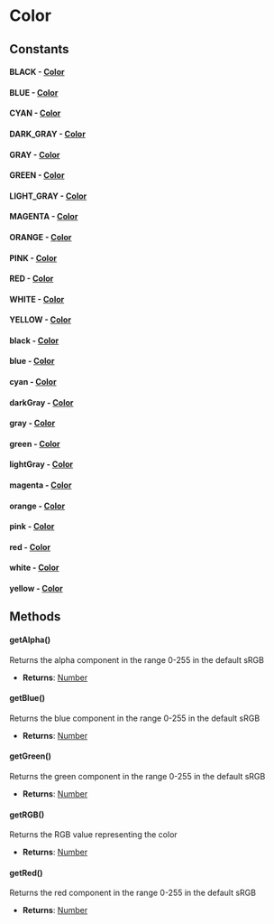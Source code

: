 # Color
## Constants
#### BLACK - [Color](Color.html)
#### BLUE - [Color](Color.html)
#### CYAN - [Color](Color.html)
#### DARK_GRAY - [Color](Color.html)
#### GRAY - [Color](Color.html)
#### GREEN - [Color](Color.html)
#### LIGHT_GRAY - [Color](Color.html)
#### MAGENTA - [Color](Color.html)
#### ORANGE - [Color](Color.html)
#### PINK - [Color](Color.html)
#### RED - [Color](Color.html)
#### WHITE - [Color](Color.html)
#### YELLOW - [Color](Color.html)
#### black - [Color](Color.html)
#### blue - [Color](Color.html)
#### cyan - [Color](Color.html)
#### darkGray - [Color](Color.html)
#### gray - [Color](Color.html)
#### green - [Color](Color.html)
#### lightGray - [Color](Color.html)
#### magenta - [Color](Color.html)
#### orange - [Color](Color.html)
#### pink - [Color](Color.html)
#### red - [Color](Color.html)
#### white - [Color](Color.html)
#### yellow - [Color](Color.html)
## Methods
#### getAlpha()
Returns the alpha component in the range 0-255 in the default sRGB
- **Returns**: [Number](Number.html)
#### getBlue()
Returns the blue component in the range 0-255 in the default sRGB
- **Returns**: [Number](Number.html)
#### getGreen()
Returns the green component in the range 0-255 in the default sRGB
- **Returns**: [Number](Number.html)
#### getRGB()
Returns the RGB value representing the color
- **Returns**: [Number](Number.html)
#### getRed()
Returns the red component in the range 0-255 in the default sRGB
- **Returns**: [Number](Number.html)
